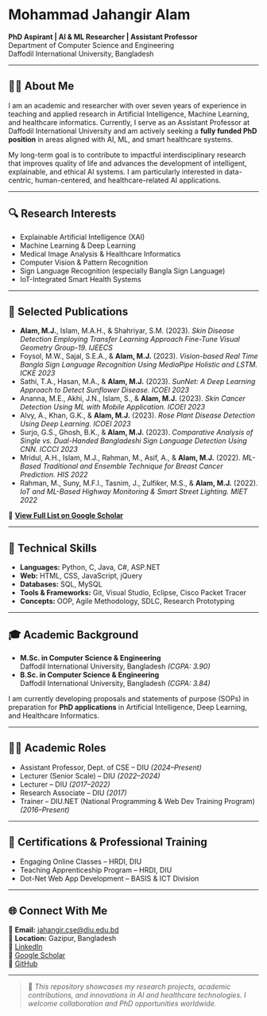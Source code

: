 # Mohammad Jahangir Alam  
**PhD Aspirant | AI & ML Researcher | Assistant Professor**  
Department of Computer Science and Engineering  
Daffodil International University, Bangladesh  

---

## 👨‍🎓 About Me  
I am an academic and researcher with over seven years of experience in teaching and applied research in Artificial Intelligence, Machine Learning, and healthcare informatics. Currently, I serve as an Assistant Professor at Daffodil International University and am actively seeking a **fully funded PhD position** in areas aligned with AI, ML, and smart healthcare systems.

My long-term goal is to contribute to impactful interdisciplinary research that improves quality of life and advances the development of intelligent, explainable, and ethical AI systems. I am particularly interested in data-centric, human-centered, and healthcare-related AI applications.

---

## 🔍 Research Interests  
- Explainable Artificial Intelligence (XAI)  
- Machine Learning & Deep Learning  
- Medical Image Analysis & Healthcare Informatics  
- Computer Vision & Pattern Recognition  
- Sign Language Recognition (especially Bangla Sign Language)  
- IoT-Integrated Smart Health Systems  

---

## 📝 Selected Publications  
- **Alam, M.J.**, Islam, M.A.H., & Shahriyar, S.M. (2023). *Skin Disease Detection Employing Transfer Learning Approach Fine-Tune Visual Geometry Group-19.* *IJEECS*  
- Foysol, M.W., Sajal, S.E.A., & **Alam, M.J.** (2023). *Vision-based Real Time Bangla Sign Language Recognition Using MediaPipe Holistic and LSTM.* *ICKE 2023*  
- Sathi, T.A., Hasan, M.A., & **Alam, M.J.** (2023). *SunNet: A Deep Learning Approach to Detect Sunflower Disease.* *ICOEI 2023*  
- Ananna, M.E., Akhi, J.N., Islam, S., & **Alam, M.J.** (2023). *Skin Cancer Detection Using ML with Mobile Application.* *ICOEI 2023*  
- Alvy, A., Khan, G.K., & **Alam, M.J.** (2023). *Rose Plant Disease Detection Using Deep Learning.* *ICOEI 2023*  
- Surjo, G.S., Ghosh, B.K., & **Alam, M.J.** (2023). *Comparative Analysis of Single vs. Dual-Handed Bangladeshi Sign Language Detection Using CNN.* *ICCCI 2023*  
- Mridul, A.H., Islam, M.J., Rahman, M., Asif, A., & **Alam, M.J.** (2022). *ML-Based Traditional and Ensemble Technique for Breast Cancer Prediction.* *HIS 2022*  
- Rahman, M., Suny, M.F.I., Tasnim, J., Zulfiker, M.S., & **Alam, M.J.** (2022). *IoT and ML-Based Highway Monitoring & Smart Street Lighting.* *MIET 2022*  

📄 **[View Full List on Google Scholar](https://scholar.google.com/citations?user=HRQKy-AAAAAJ&hl=en)**

---

## 🧰 Technical Skills  
- **Languages:** Python, C, Java, C#, ASP.NET  
- **Web:** HTML, CSS, JavaScript, jQuery  
- **Databases:** SQL, MySQL  
- **Tools & Frameworks:** Git, Visual Studio, Eclipse, Cisco Packet Tracer  
- **Concepts:** OOP, Agile Methodology, SDLC, Research Prototyping  

---

## 🎓 Academic Background  
- **M.Sc. in Computer Science & Engineering**  
  Daffodil International University, Bangladesh *(CGPA: 3.90)*  
- **B.Sc. in Computer Science & Engineering**  
  Daffodil International University, Bangladesh *(CGPA: 3.84)*  

I am currently developing proposals and statements of purpose (SOPs) in preparation for **PhD applications** in Artificial Intelligence, Deep Learning, and Healthcare Informatics.

---

## 👨‍🏫 Academic Roles  
- Assistant Professor, Dept. of CSE – DIU *(2024–Present)*  
- Lecturer (Senior Scale) – DIU *(2022–2024)*  
- Lecturer – DIU *(2017–2022)*  
- Research Associate – DIU *(2017)*  
- Trainer – DIU.NET (National Programming & Web Dev Training Program) *(2016–Present)*  

---

## 📜 Certifications & Professional Training  
- Engaging Online Classes – HRDI, DIU  
- Teaching Apprenticeship Program – HRDI, DIU  
- Dot-Net Web App Development – BASIS & ICT Division  

---

## 🌐 Connect With Me  
📧 **Email:** [jahangir.cse@diu.edu.bd](mailto:jahangir.cse@diu.edu.bd)  
📍 **Location:** Gazipur, Bangladesh  
🔗 [LinkedIn](https://www.linkedin.com/in/jahangircsediu/)  
🔗 [Google Scholar](https://scholar.google.com/citations?user=HRQKy-AAAAAJ&hl=en)  
🔗 [GitHub](https://github.com/jahangircsediu)

---

> 📌 _This repository showcases my research projects, academic contributions, and innovations in AI and healthcare technologies. I welcome collaboration and PhD opportunities worldwide._
